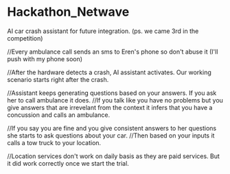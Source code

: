 # Hackathon_Netwave
AI car crash assistant for future integration. (ps. we came 3rd in the competition)

//Every ambulance call sends an sms to Eren's phone so don't abuse it (I'll push with my phone soon)

//After the hardware detects a crash, AI assistant activates. Our working scenario starts right after the crash.

//Assistant keeps generating questions based on your answers. If you ask her to call ambulance it does.
//If you talk like you have no problems but you give answers that are irrevelant from the context it infers that you have a concussion and calls an ambulance.

//If you say you are fine and you give consistent answers to her questions she starts to ask questions about your car.
//Then based on your inputs it calls a tow truck to your location. 

//Location services don't work on daily basis as they are paid services. But it did work correctly once we start the trial.

